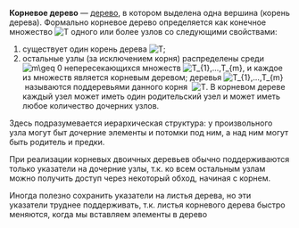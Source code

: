 **Корневое дерево** — [дерево](Tree.md), в котором выделена одна вершина (корень дерева). Формально корневое дерево определяется как конечное множество ![T](https://wikimedia.org/api/rest_v1/media/math/render/svg/ec7200acd984a1d3a3d7dc455e262fbe54f7f6e0) одного или более узлов со следующими свойствами:

1. существует один корень дерева ![T](https://wikimedia.org/api/rest_v1/media/math/render/svg/ec7200acd984a1d3a3d7dc455e262fbe54f7f6e0);
2. остальные узлы (за исключением корня) распределены среди ![m\geq 0](https://wikimedia.org/api/rest_v1/media/math/render/svg/b0d2d765e4cfd7adfbca9ae0e37e75a2811c0333) непересекающихся множеств ![T_{1},...,T_{m}](https://wikimedia.org/api/rest_v1/media/math/render/svg/ed7e6fdde555ab526b30398638aacb596d708c10), и каждое из множеств является корневым деревом; деревья ![T_{1},...,T_{m}](https://wikimedia.org/api/rest_v1/media/math/render/svg/ed7e6fdde555ab526b30398638aacb596d708c10) называются поддеревьями данного корня  ![T](https://wikimedia.org/api/rest_v1/media/math/render/svg/ec7200acd984a1d3a3d7dc455e262fbe54f7f6e0).
В корневом дереве каждый узел может иметь один родительский узел и может иметь любое количество дочерних узлов.

Здесь подразумевается иерархическая структура: у произвольного узла могут быт дочерние элементы и потомки под ним, а над ним могут быть родитель и предки.

При реализации корневых двоичных деревьев обычно поддерживаются только указатели на дочерние узлы, т.к. ко всем остальным узлам можно получить доступ через некоторый обход, начиная с корнем.

Иногда полезно сохранить указатели на листья дерева, но эти указатели труднее поддерживать, т.к. листья корневого дерева быстро меняются, когда мы вставляем элементы в дерево